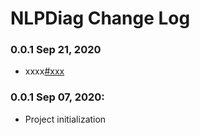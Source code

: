 NLPDiag Change Log
================

### 0.0.1 Sep 21, 2020
*   xxxx[#xxx](https://github.com/xxx)

### 0.0.1 Sep 07, 2020: 
*   Project initialization